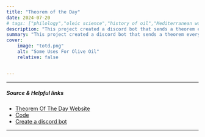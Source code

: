 ```yaml
---
title: "Theorem of the Day" 
date: 2024-07-20
# tags: ["philology","oleic science","history of oil","Mediterranean world"]
description: "This project created a discord bot that sends a theorem every day to a discord channel." 
summary: "This project created a discord bot that sends a theorem every day to a discord channel." 
cover:
    image: "totd.png"
    alt: "Some Uses For Olive Oil"
    relative: false


---
```


---

##### Source & Helpful links
+ [Theorem Of The Day Website](https://www.theoremoftheday.org)
+ [Code](https://github.com/thomasbolf/theorem-of-the-day-bot)
+ [Create a discord bot](https://discordpy.readthedocs.io/en/stable/discord.html)

---


<!-- 
##### Abstract

This paper reviews unusual uses for olive oil throughout the Mediterranean world. It highlights in particular the challengs arising from excessive or unorthodox consumption of olive oil. Lorem ipsum dolor sit amet, consectetur adipiscing elit, sed do eiusmod tempor incididunt ut labore et dolore magna aliqua. Ut enim ad minim veniam, quis nostrud exercitation ullamco laboris nisi ut aliquip ex ea commodo consequat. Duis aute irure dolor in reprehenderit in voluptate velit esse cillum dolore eu fugiat nulla pariatur. Excepteur sint occaecat cupidatat non proident, sunt in culpa qui officia deserunt mollit anim id est laborum.

---

##### Figure 6: Some Uses For Olive Oil

![](paper1.png)

---

##### Citation

Unterholzer, Detlev A., and  Moritz-Maria von Igelfeld. 2013. "Unusual Uses For Olive Oil." *Journal of Oleic Science* 34 (1): 449–489. http://www.alexandermccallsmith.com/book/unusual-uses-for-olive-oil.

```BibTeX
@article{UI13,
author = {Detlev A. Unterholzer and Moritz-Maria von Igelfeld},
year = {2013},
title ={Unusual Uses For Olive Oil},
journal = {Journal of Oleic Science},
volume = {34},
number = {1},
pages = {449--489},
url = {http://www.alexandermccallsmith.com/book/unusual-uses-for-olive-oil}}
```

---

##### Related material

+ [Presentation slides](presentation1.pdf)
+ [Summary of the paper](https://www.penguinrandomhouse.com/books/110403/unusual-uses-for-olive-oil-by-alexander-mccall-smith/) -->
